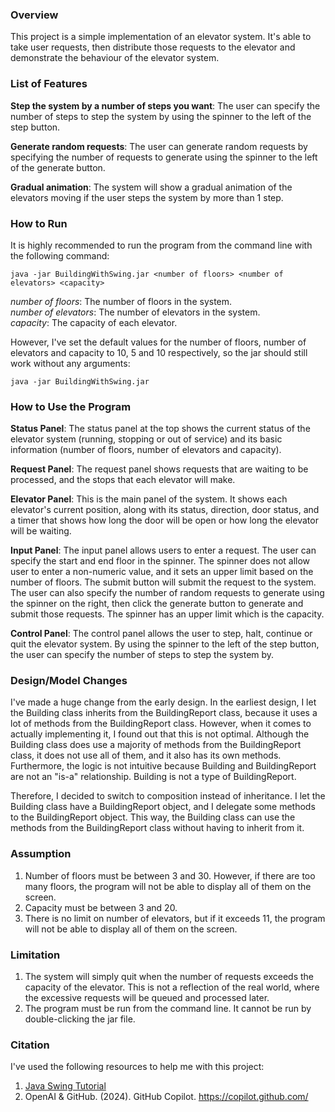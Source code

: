 ### Overview
This project is a simple implementation of an elevator system.
It's able to take user requests, then distribute those requests to the elevator and demonstrate the behaviour of the elevator system.

### List of Features
__Step the system by a number of steps you want__: The user can specify the number of steps to step the system by using the spinner to the left of the step button.

__Generate random requests__: The user can generate random requests by specifying the number of requests to generate using the spinner to the left of the generate button.

__Gradual animation__: The system will show a gradual animation of the elevators moving if the user steps the system by more than 1 step.

### How to Run
It is highly recommended to run the program from the command line with the following command:

```java -jar BuildingWithSwing.jar <number of floors> <number of elevators> <capacity>```

_number of floors_: The number of floors in the system.\
_number of elevators_: The number of elevators in the system.\
_capacity_: The capacity of each elevator.

However, I've set the default values for the number of floors, number of elevators and capacity to 10, 5 and 10 respectively, so the jar should still work without any arguments:

```java -jar BuildingWithSwing.jar```

### How to Use the Program
__Status Panel__: The status panel at the top shows the current status of the elevator system (running, stopping or out of service) and its basic information (number of floors, number of elevators and capacity).

__Request Panel__: The request panel shows requests that are waiting to be processed, and the stops that each elevator will make.

__Elevator Panel__: This is the main panel of the system. It shows each elevator's current position, along with its status, direction, door status, and a timer that shows how long the door will be open or how long the elevator will be waiting.

__Input Panel__: The input panel allows users to enter a request. The user can specify the start and end floor in the spinner. The spinner does not allow user to enter a non-numeric value, and it sets an upper limit based on the number of floors. The submit button will submit the request to the system.\
The user can also specify the number of random requests to generate using the spinner on the right, then click the generate button to generate and submit those requests. The spinner has an upper limit which is the capacity.

__Control Panel__: The control panel allows the user to step, halt, continue or quit the elevator system. By using the spinner to the left of the step button, the user can specify the number of steps to step the system by.

### Design/Model Changes
I've made a huge change from the early design. In the earliest design, I let the Building class inherits from the BuildingReport class, because it uses a lot of methods from the BuildingReport class. However, when it comes to actually implementing it, I found out that this is not optimal. Although the Building class does use a majority of methods from the BuildingReport class, it does not use all of them, and it also has its own methods.\
Furthermore, the logic is not intuitive because Building and BuildingReport are not an "is-a" relationship. Building is not a type of BuildingReport.

Therefore, I decided to switch to composition instead of inheritance. I let the Building class have a BuildingReport object, and I delegate some methods to the BuildingReport object. This way, the Building class can use the methods from the BuildingReport class without having to inherit from it.

### Assumption
1. Number of floors must be between 3 and 30. However, if there are too many floors, the program will not be able to display all of them on the screen.
2. Capacity must be between 3 and 20.
3. There is no limit on number of elevators, but if it exceeds 11, the program will not be able to display all of them on the screen.

### Limitation
1. The system will simply quit when the number of requests exceeds the capacity of the elevator. This is not a reflection of the real world, where the excessive requests will be queued and processed later.
2. The program must be run from the command line. It cannot be run by double-clicking the jar file.

### Citation
I've used the following resources to help me with this project:
1. [Java Swing Tutorial](https://www.javatpoint.com/java-swing)
2. OpenAI & GitHub. (2024). GitHub Copilot. https://copilot.github.com/